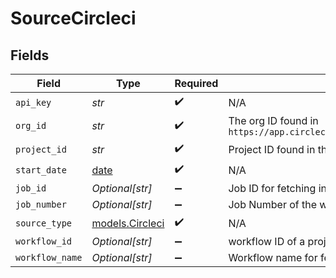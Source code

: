 # SourceCircleci


## Fields

| Field                                                                                        | Type                                                                                         | Required                                                                                     | Description                                                                                  |
| -------------------------------------------------------------------------------------------- | -------------------------------------------------------------------------------------------- | -------------------------------------------------------------------------------------------- | -------------------------------------------------------------------------------------------- |
| `api_key`                                                                                    | *str*                                                                                        | :heavy_check_mark:                                                                           | N/A                                                                                          |
| `org_id`                                                                                     | *str*                                                                                        | :heavy_check_mark:                                                                           | The org ID found in `https://app.circleci.com/settings/organization/circleci/xxxxx/overview` |
| `project_id`                                                                                 | *str*                                                                                        | :heavy_check_mark:                                                                           | Project ID found in the project settings                                                     |
| `start_date`                                                                                 | [date](https://docs.python.org/3/library/datetime.html#date-objects)                         | :heavy_check_mark:                                                                           | N/A                                                                                          |
| `job_id`                                                                                     | *Optional[str]*                                                                              | :heavy_minus_sign:                                                                           | Job ID for fetching information                                                              |
| `job_number`                                                                                 | *Optional[str]*                                                                              | :heavy_minus_sign:                                                                           | Job Number of the workflow                                                                   |
| `source_type`                                                                                | [models.Circleci](../models/circleci.md)                                                     | :heavy_check_mark:                                                                           | N/A                                                                                          |
| `workflow_id`                                                                                | *Optional[str]*                                                                              | :heavy_minus_sign:                                                                           | workflow ID of a project pipeline                                                            |
| `workflow_name`                                                                              | *Optional[str]*                                                                              | :heavy_minus_sign:                                                                           | Workflow name for fetching information                                                       |